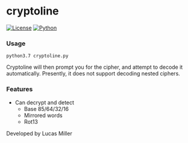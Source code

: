# cryptoline[![License](https://img.shields.io/badge/license-MIT-blue.svg)](https://github.com/lucashowardmiller/cryptoline/blob/master/license.md)   [![Python](https://img.shields.io/badge/python-3.7-blue.svg)](https://www.python.org/downloads/release/python-370/)### Usage	python3.7 cryptoline.pyCryptoline will then prompt you for the cipher, and attempt to decode it automatically. Presently, it does not support decoding nested ciphers.### Features- Can decrypt and detect	- Base 85/64/32/16	- Mirrored words	- Rot13Developed by Lucas Miller